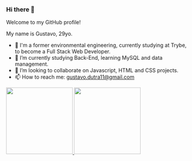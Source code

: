 ### Hi there 👋

Welcome to my GitHub profile!

My name is Gustavo, 29yo.

- 🔭 I'm a former environmental engineering, currently studying at Trybe,
     to become a Full Stack Web Developer.
- 🌱 I’m currently studying Back-End, learning MySQL and data management.
- 👯 I’m looking to collaborate on Javascript, HTML and CSS projects.
- 📫 How to reach me: gustavo.dutra11@gmail.com

<div>
<a href="https://github.com/Gustavo-trybedev">
<img height="180em" src="https://github-readme-stats.vercel.app/api/top-langs/?username=Gustavo-trybedev&layout=compact&langs_count=7&theme=dracula"/>
  </ br>
  </ br>
<img height="180em" src="https://github-readme-stats.vercel.app/api?username=Gustavo-trybedev&show_icons=true&theme=dracula&include_all_commits=true&count_private=true"/>
</div>

